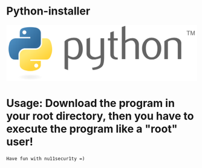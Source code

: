 # Python-installer
![](https://github.com/nu11secur1ty/Python-installer/blob/master/Python_logo_and_wordmark.svg.png)
# Usage: Download the program in your root directory, then you have to execute the program like a "root" user! 
```
Have fun with nu11secur1ty =)
```
